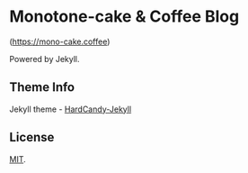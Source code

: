 # Monotone-cake & Coffee Blog
(https://mono-cake.coffee)

Powered by Jekyll.

## Theme Info

Jekyll theme - [HardCandy-Jekyll](https://github.com/xukimseven/HardCandy-Jekyll) 

## License 

[MIT](https://github.com/queragion2726/queragion2726.github.io/blob/master/LICENSE).

